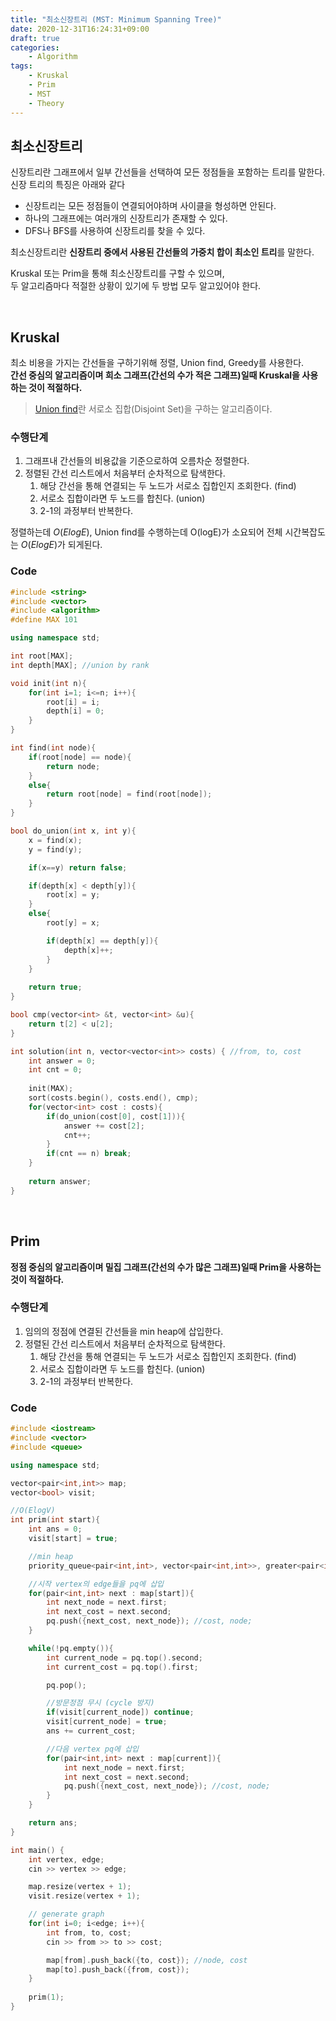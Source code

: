 ```yaml
---
title: "최소신장트리 (MST: Minimum Spanning Tree)"
date: 2020-12-31T16:24:31+09:00
draft: true
categories:
    - Algorithm
tags:
    - Kruskal
    - Prim
    - MST
    - Theory
---
```


## 최소신장트리

신장트리란 그래프에서 일부 간선들을 선택하여 모든 정점들을 포함하는 트리를 말한다.
신장 트리의 특징은 아래와 같다
- 신장트리는 모든 정점들이 연결되어야하며 사이클을 형성하면 안된다.
- 하나의 그래프에는 여러개의 신장트리가 존재할 수 있다.
- DFS나 BFS를 사용하여 신장트리를 찾을 수 있다.

최소신장트리란 **신장트리 중에서 사용된 간선들의 가중치 합이 최소인 트리**를 말한다.

Kruskal 또는 Prim을 통해 최소신장트리를 구할 수 있으며,        
두 알고리즘마다 적절한 상황이 있기에 두 방법 모두 알고있어야 한다.

<br/>

## Kruskal

최소 비용을 가지는 간선들을 구하기위해 정렬, Union find, Greedy를 사용한다.     
**간선 중심의 알고리즘이며 희소 그래프(간선의 수가 적은 그래프)일때 Kruskal을 사용하는 것이 적절하다.**
> [Union find]()란 서로소 집합(Disjoint Set)을 구하는 알고리즘이다.

### 수행단계
1. 그래프내 간선들의 비용값을 기준으로하여 오름차순 정렬한다.
1. 정렬된 간선 리스트에서 처음부터 순차적으로 탐색한다.
    1. 해당 간선을 통해 연결되는 두 노드가 서로소 집합인지 조회한다. (find)
    1. 서로소 집합이라면 두 노드를 합친다. (union)
    1. 2-1의 과정부터 반복한다.

정렬하는데 $O(ElogE)$, Union find를 수행하는데 O(logE)가 소요되어 전체 시간복잡도는 $O(ElogE)$가 되게된다.

### Code
```cpp
#include <string>
#include <vector>
#include <algorithm>
#define MAX 101

using namespace std;

int root[MAX];
int depth[MAX]; //union by rank

void init(int n){
    for(int i=1; i<=n; i++){
        root[i] = i;
        depth[i] = 0;
    }
}

int find(int node){
    if(root[node] == node){
        return node;
    }
    else{
        return root[node] = find(root[node]);
    }
}

bool do_union(int x, int y){
    x = find(x);
    y = find(y);

    if(x==y) return false;

    if(depth[x] < depth[y]){
        root[x] = y;
    }
    else{
        root[y] = x;

        if(depth[x] == depth[y]){
            depth[x]++;
        }
    }
    
    return true;
}

bool cmp(vector<int> &t, vector<int> &u){
    return t[2] < u[2];
}

int solution(int n, vector<vector<int>> costs) { //from, to, cost
    int answer = 0;
    int cnt = 0;
    
    init(MAX);
    sort(costs.begin(), costs.end(), cmp);
    for(vector<int> cost : costs){
        if(do_union(cost[0], cost[1])){
            answer += cost[2];
            cnt++;
        }
        if(cnt == n) break;
    }
    
    return answer;
}
```

<br/>

## Prim
**정점 중심의 알고리즘이며 밀집 그래프(간선의 수가 많은 그래프)일때 Prim을 사용하는 것이 적절하다.**

### 수행단계
1. 임의의 정점에 연결된 간선들을 min heap에 삽입한다.
1. 정렬된 간선 리스트에서 처음부터 순차적으로 탐색한다.
    1. 해당 간선을 통해 연결되는 두 노드가 서로소 집합인지 조회한다. (find)
    1. 서로소 집합이라면 두 노드를 합친다. (union)
    1. 2-1의 과정부터 반복한다.

### Code
```cpp
#include <iostream>
#include <vector>
#include <queue>

using namespace std;

vector<pair<int,int>> map;
vector<bool> visit;

//O(ElogV)
int prim(int start){
    int ans = 0;
    visit[start] = true;

    //min heap
    priority_queue<pair<int,int>, vector<pair<int,int>>, greater<pair<int,int>>> pq; 

    //시작 vertex의 edge들을 pq에 삽입
    for(pair<int,int> next : map[start]){
        int next_node = next.first;
        int next_cost = next.second;
        pq.push({next_cost, next_node}); //cost, node;
    }

    while(!pq.empty()){
        int current_node = pq.top().second;
        int current_cost = pq.top().first;

        pq.pop();

        //방문정점 무시 (cycle 방지)
        if(visit[current_node]) continue;
        visit[current_node] = true;
        ans += current_cost;

        //다음 vertex pq에 삽입
        for(pair<int,int> next : map[current]){
            int next_node = next.first;
            int next_cost = next.second;
            pq.push({next_cost, next_node}); //cost, node;
        }
    }

    return ans;
}

int main() {
    int vertex, edge;
    cin >> vertex >> edge;

    map.resize(vertex + 1);
    visit.resize(vertex + 1);

    // generate graph
    for(int i=0; i<edge; i++){
        int from, to, cost;
        cin >> from >> to >> cost;

        map[from].push_back({to, cost}); //node, cost
        map[to].push_back({from, cost});
    }
    
    prim(1);
}
```